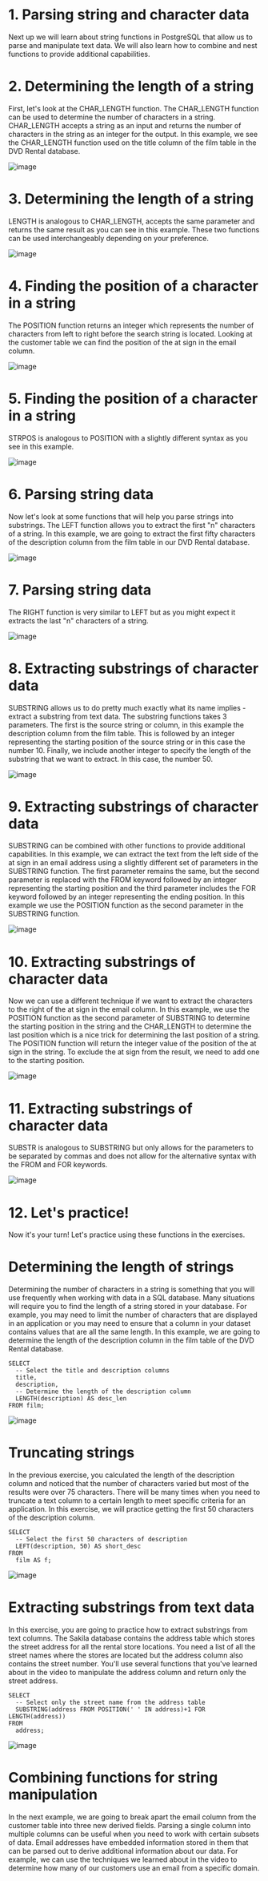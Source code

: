 # 1. Parsing string and character data

Next up we will learn about string functions in PostgreSQL that allow us to parse and manipulate text data. We will also learn how to combine and nest functions to provide additional capabilities.

# 2. Determining the length of a string

First, let's look at the CHAR_LENGTH function. The CHAR_LENGTH function can be used to determine the number of characters in a string. CHAR_LENGTH accepts a string as an input and returns the number of characters in the string as an integer for the output. In this example, we see the CHAR_LENGTH function used on the title column of the film table in the DVD Rental database.

![image](https://github.com/artempohribnyi/datacamp/assets/113499718/8399e569-ddd4-4e66-8d87-7d603d808471)


# 3. Determining the length of a string

LENGTH is analogous to CHAR_LENGTH, accepts the same parameter and returns the same result as you can see in this example. These two functions can be used interchangeably depending on your preference.

![image](https://github.com/artempohribnyi/datacamp/assets/113499718/27e03754-afc6-449b-97e0-4eb468514e65)


# 4. Finding the position of a character in a string

The POSITION function returns an integer which represents the number of characters from left to right before the search string is located. Looking at the customer table we can find the position of the at sign in the email column.

![image](https://github.com/artempohribnyi/datacamp/assets/113499718/f76e14e3-45a3-4287-adbb-34804f50ffbd)


# 5. Finding the position of a character in a string

STRPOS is analogous to POSITION with a slightly different syntax as you see in this example.

![image](https://github.com/artempohribnyi/datacamp/assets/113499718/cebb27b7-6092-46d7-80eb-6066e84bc2ff)


# 6. Parsing string data

Now let's look at some functions that will help you parse strings into substrings. The LEFT function allows you to extract the first "n" characters of a string. In this example, we are going to extract the first fifty characters of the description column from the film table in our DVD Rental database.

![image](https://github.com/artempohribnyi/datacamp/assets/113499718/69994720-6b76-4513-bcd7-608290c450fa)


# 7. Parsing string data

The RIGHT function is very similar to LEFT but as you might expect it extracts the last "n" characters of a string.

![image](https://github.com/artempohribnyi/datacamp/assets/113499718/4f933731-a4e0-47c6-a285-5b340ce30b68)


# 8. Extracting substrings of character data

SUBSTRING allows us to do pretty much exactly what its name implies - extract a substring from text data. The substring functions takes 3 parameters. The first is the source string or column, in this example the description column from the film table. This is followed by an integer representing the starting position of the source string or in this case the number 10. Finally, we include another integer to specify the length of the substring that we want to extract. In this case, the number 50.

![image](https://github.com/artempohribnyi/datacamp/assets/113499718/ef65e5bd-c069-4a8f-973f-d47ecd1d1b53)


# 9. Extracting substrings of character data

SUBSTRING can be combined with other functions to provide additional capabilities. In this example, we can extract the text from the left side of the at sign in an email address using a slightly different set of parameters in the SUBSTRING function. The first parameter remains the same, but the second parameter is replaced with the FROM keyword followed by an integer representing the starting position and the third parameter includes the FOR keyword followed by an integer representing the ending position. In this example we use the POSITION function as the second parameter in the SUBSTRING function.

![image](https://github.com/artempohribnyi/datacamp/assets/113499718/981afbe3-1107-4238-8465-086f377fffb3)


# 10. Extracting substrings of character data

Now we can use a different technique if we want to extract the characters to the right of the at sign in the email column. In this example, we use the POSITION function as the second parameter of SUBSTRING to determine the starting position in the string and the CHAR_LENGTH to determine the last position which is a nice trick for determining the last position of a string. The POSITION function will return the integer value of the position of the at sign in the string. To exclude the at sign from the result, we need to add one to the starting position.

![image](https://github.com/artempohribnyi/datacamp/assets/113499718/ecf24f76-769f-4563-9f4a-1c57598fa1af)


# 11. Extracting substrings of character data

SUBSTR is analogous to SUBSTRING but only allows for the parameters to be separated by commas and does not allow for the alternative syntax with the FROM and FOR keywords.

![image](https://github.com/artempohribnyi/datacamp/assets/113499718/eae38411-e49b-4a75-bb4b-08d51168b8e5)


# 12. Let's practice!

Now it's your turn! Let's practice using these functions in the exercises.

# Determining the length of strings

Determining the number of characters in a string is something that you will use frequently when working with data in a SQL database. Many situations will require you to find the length of a string stored in your database. For example, you may need to limit the number of characters that are displayed in an application or you may need to ensure that a column in your dataset contains values that are all the same length. In this example, we are going to determine the length of the description column in the film table of the DVD Rental database.

```
SELECT 
  -- Select the title and description columns
  title,
  description,
  -- Determine the length of the description column
  LENGTH(description) AS desc_len
FROM film;
```
![image](https://github.com/artempohribnyi/datacamp/assets/113499718/c7e8697b-48d8-4d36-a12f-87c6a42cd8af)

# Truncating strings

In the previous exercise, you calculated the length of the description column and noticed that the number of characters varied but most of the results were over 75 characters. There will be many times when you need to truncate a text column to a certain length to meet specific criteria for an application. In this exercise, we will practice getting the first 50 characters of the description column.

```
SELECT 
  -- Select the first 50 characters of description
  LEFT(description, 50) AS short_desc
FROM 
  film AS f; 
```
![image](https://github.com/artempohribnyi/datacamp/assets/113499718/e7a9007f-5465-49cf-b20a-3916564a4a69)

# Extracting substrings from text data

In this exercise, you are going to practice how to extract substrings from text columns. The Sakila database contains the address table which stores the street address for all the rental store locations. You need a list of all the street names where the stores are located but the address column also contains the street number. You'll use several functions that you've learned about in the video to manipulate the address column and return only the street address.

```
SELECT 
  -- Select only the street name from the address table
  SUBSTRING(address FROM POSITION(' ' IN address)+1 FOR LENGTH(address))
FROM 
  address;
```
![image](https://github.com/artempohribnyi/datacamp/assets/113499718/d40fd349-05b8-401b-8840-8a677f01c04d)

# Combining functions for string manipulation

In the next example, we are going to break apart the email column from the customer table into three new derived fields. Parsing a single column into multiple columns can be useful when you need to work with certain subsets of data. Email addresses have embedded information stored in them that can be parsed out to derive additional information about our data. For example, we can use the techniques we learned about in the video to determine how many of our customers use an email from a specific domain.

```

```
